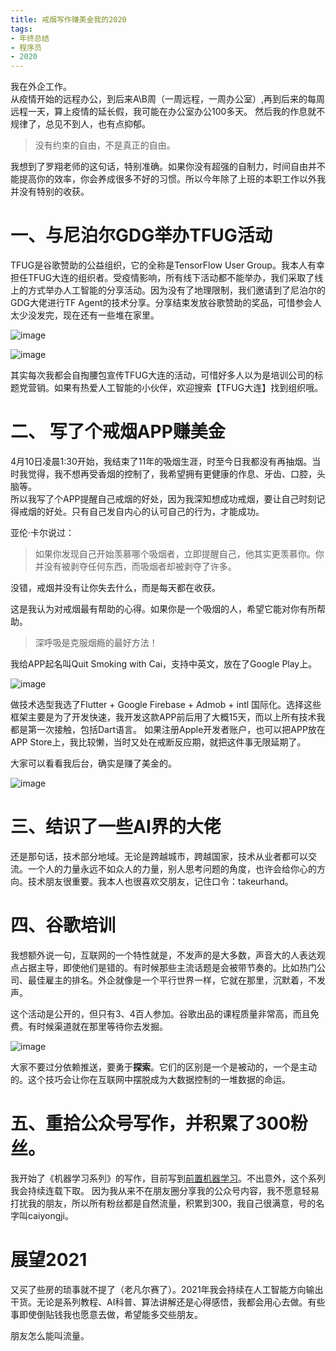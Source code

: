 ```yaml
---
title: 戒烟写作赚美金我的2020
tags:
- 年终总结
- 程序员
- 2020
---
```


我在外企工作。  
从疫情开始的远程办公，到后来A\B周（一周远程，一周办公室）,再到后来的每周远程一天，算上疫情的延长假，我可能在办公室办公100多天。  然后我的作息就不规律了，总见不到人，也有点抑郁。  
> 没有约束的自由，不是真正的自由。

我想到了罗翔老师的这句话，特别准确。如果你没有超强的自制力，时间自由并不能提高你的效率，你会养成很多不好的习惯。所以今年除了上班的本职工作以外我并没有特别的收获。

# 一、与尼泊尔GDG举办TFUG活动
TFUG是谷歌赞助的公益组织，它的全称是TensorFlow User Group。我本人有幸担任TFUG大连的组织者。受疫情影响，所有线下活动都不能举办，我们采取了线上的方式举办人工智能的分享活动。因为没有了地理限制，我们邀请到了尼泊尔的GDG大佬进行TF Agent的技术分享。分享结束发放谷歌赞助的奖品，可惜参会人太少没发完，现在还有一些堆在家里。

![image](/assets/images/20201203/gdg.jpg)

![image](/assets/images/20201203/represantation.jpg)


其实每次我都会自掏腰包宣传TFUG大连的活动，可惜好多人以为是培训公司的标题党营销。如果有热爱人工智能的小伙伴，欢迎搜索【TFUG大连】找到组织哦。

# 二、 写了个戒烟APP赚美金
4月10日凌晨1:30开始，我结束了11年的吸烟生涯，时至今日我都没有再抽烟。当时我觉得，我不想再受香烟的控制了，我希望拥有更健康的作息、牙齿、口腔，头脑等。  
所以我写了个APP提醒自己戒烟的好处，因为我深知想成功戒烟，要让自己时刻记得戒烟的好处。只有自己发自内心的认可自己的行为，才能成功。  

亚伦·卡尔说过：
> 如果你发现自己开始羡慕哪个吸烟者，立即提醒自己，他其实更羡慕你。你并没有被剥夺任何东西，而吸烟者却被剥夺了许多。

没错，戒烟并没有让你失去什么，而是每天都在收获。

这是我认为对戒烟最有帮助的心得。如果你是一个吸烟的人，希望它能对你有所帮助。

> 深呼吸是克服烟瘾的最好方法！

我给APP起名叫Quit Smoking with Cai，支持中英文，放在了Google Play上。

![image](/assets/images/20201203/app.jpg)

做技术选型我选了Flutter + Google Firebase + Admob + intl 国际化。选择这些框架主要是为了开发快速，我开发这款APP前后用了大概15天，而以上所有技术我都是第一次接触，包括Dart语言。
如果注册Apple开发者账户，也可以把APP放在APP Store上，我比较懒，当时又处在戒断反应期，就把这件事无限延期了。

大家可以看看我后台，确实是赚了美金的。

![image](/assets/images/20201203/money1.png)

# 三、结识了一些AI界的大佬

还是那句话，技术部分地域。无论是跨越城市，跨越国家，技术从业者都可以交流。一个人的力量永远不如众人的力量，别人思考问题的角度，也许会给你心的方向。技术朋友很重要。我本人也很喜欢交朋友，记住口令：takeurhand。

# 四、谷歌培训

我想额外说一句，互联网的一个特性就是，不发声的是大多数，声音大的人表达观点占据主导，即使他们是错的。有时候那些主流话题是会被带节奏的。比如热门公司、最佳雇主的排名。外企就像是一个平行世界一样，它就在那里，沉默着，不发声。  

这个活动是公开的，但只有3、4百人参加。谷歌出品的课程质量非常高，而且免费。有时候渠道就在那里等待你去发掘。

![image](/assets/images/20201203/cert.jpg)

大家不要过分依赖推送，要勇于**探索**。它们的区别是一个是被动的，一个是主动的。这个技巧会让你在互联网中摆脱成为大数据控制的一堆数据的命运。

# 五、重拾公众号写作，并积累了300粉丝。

我开始了《机器学习系列》的写作，目前写到[前置机器学习](https://mp.weixin.qq.com/mp/appmsgalbum?action=getalbum&__biz=MzUxMjU4NjI4MQ==&scene=1&album_id=1627166768236412929&count=3#wechat_redirect)。不出意外，这个系列我会持续连载下取。
因为我从来不在朋友圈分享我的公众号内容，我不愿意轻易打扰我的朋友，所以所有粉丝都是自然流量，积累到300，我自己很满意，号的名字叫caiyongji。

# 展望2021

又买了些房的琐事就不提了（老凡尔赛了）。2021年我会持续在人工智能方向输出干货。无论是系列教程、AI科普、算法讲解还是心得感悟，我都会用心去做。有些事即使倒贴钱我也愿意去做，希望能多交些朋友。

朋友怎么能叫流量。


